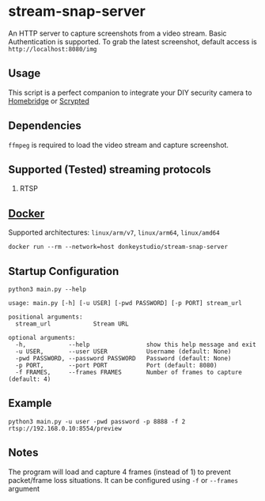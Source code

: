 # stream-snap-server
An HTTP server to capture screenshots from a video stream. Basic Authentication is supported. To grab the latest screenshot, default access is `http://localhost:8080/img`

## Usage
This script is a perfect companion to integrate your DIY security camera to [Homebridge](https://homebridge.io) or [Scrypted](https://github.com/koush/scrypted)

## Dependencies
`ffmpeg` is required to load the video stream and capture screenshot.

## Supported (Tested) streaming protocols
1. RTSP

## [Docker](https://hub.docker.com/r/donkeystudio/stream-snap-server)
Supported architectures: `linux/arm/v7`, `linux/arm64`, `linux/amd64`
```
docker run --rm --network=host donkeystudio/stream-snap-server
```

## Startup Configuration
```
python3 main.py --help
```

```
usage: main.py [-h] [-u USER] [-pwd PASSWORD] [-p PORT] stream_url

positional arguments:
  stream_url            Stream URL

optional arguments:
  -h,            --help                show this help message and exit
  -u USER,       --user USER           Username (default: None)
  -pwd PASSWORD, --password PASSWORD   Password (default: None)
  -p PORT,       --port PORT           Port (default: 8080)
  -f FRAMES,     --frames FRAMES       Number of frames to capture (default: 4)
```

## Example
```
python3 main.py -u user -pwd password -p 8888 -f 2 rtsp://192.168.0.10:8554/preview
```

## Notes
The program will load and capture 4 frames (instead of 1) to prevent packet/frame loss situations. It can be configured using `-f` or `--frames` argument
